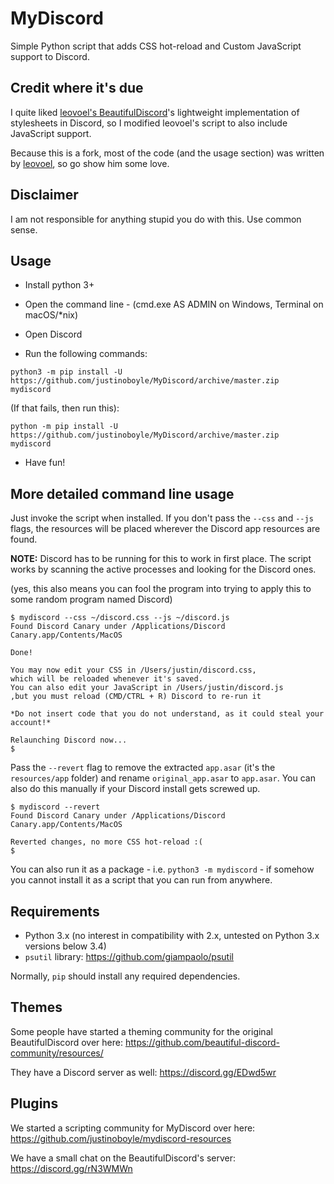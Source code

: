 MyDiscord
================

Simple Python script that adds CSS hot-reload and Custom JavaScript support to Discord.

## Credit where it's due

I quite liked [leovoel's BeautifulDiscord](https://github.com/leovoel/BeautifulDiscord)'s lightweight implementation of stylesheets in Discord, so I modified leovoel's script to also include JavaScript support.

Because this is a fork, most of the code (and the usage section) was written by [leovoel](https://github.com/leovoel), so go show him some love.

## Disclaimer

I am not responsible for anything stupid you do with this. Use common sense.

## Usage

* Install python 3+

* Open the command line - (cmd.exe AS ADMIN on Windows, Terminal on macOS/*nix)

* Open Discord

* Run the following commands:

```
python3 -m pip install -U https://github.com/justinoboyle/MyDiscord/archive/master.zip
mydiscord
```

(If that fails, then run this):

```
python -m pip install -U https://github.com/justinoboyle/MyDiscord/archive/master.zip
mydiscord
```

* Have fun!

## More detailed command line usage

Just invoke the script when installed. If you don't pass the `--css` and `--js` flags, the resources
will be placed wherever the Discord app resources are found.

**NOTE:** Discord has to be running for this to work in first place.
The script works by scanning the active processes and looking for the Discord ones.

(yes, this also means you can fool the program into trying to apply this to some random program named Discord)

```
$ mydiscord --css ~/discord.css --js ~/discord.js
Found Discord Canary under /Applications/Discord Canary.app/Contents/MacOS

Done!

You may now edit your CSS in /Users/justin/discord.css,
which will be reloaded whenever it's saved.
You can also edit your JavaScript in /Users/justin/discord.js
,but you must reload (CMD/CTRL + R) Discord to re-run it

*Do not insert code that you do not understand, as it could steal your account!*

Relaunching Discord now...
$
```

Pass the `--revert` flag to remove the extracted `app.asar` (it's the `resources/app` folder)
and rename `original_app.asar` to `app.asar`. You can also do this manually if your Discord
install gets screwed up.

```
$ mydiscord --revert
Found Discord Canary under /Applications/Discord Canary.app/Contents/MacOS

Reverted changes, no more CSS hot-reload :(
$
```

You can also run it as a package - i.e. `python3 -m mydiscord` - if somehow you cannot
install it as a script that you can run from anywhere.

## Requirements

- Python 3.x (no interest in compatibility with 2.x, untested on Python 3.x versions below 3.4)
- `psutil` library: https://github.com/giampaolo/psutil

Normally, `pip` should install any required dependencies.

## Themes

Some people have started a theming community for the original BeautifulDiscord over here:
https://github.com/beautiful-discord-community/resources/

They have a Discord server as well:
https://discord.gg/EDwd5wr

## Plugins

We started a scripting community for MyDiscord over here:
https://github.com/justinoboyle/mydiscord-resources

We have a small chat on the BeautifulDiscord's server:
https://discord.gg/rN3WMWn
